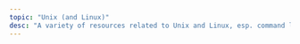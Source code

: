 ```yaml
---
topic: "Unix (and Linux)"
desc: "A variety of resources related to Unix and Linux, esp. command line tools"
---
```

